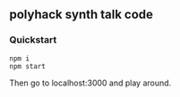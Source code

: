 ## polyhack synth talk code

### Quickstart

```
npm i
npm start
```

Then go to localhost:3000 and play around.
